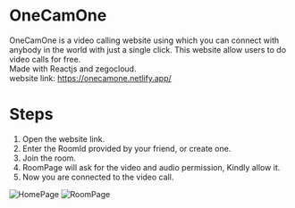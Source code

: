 # OneCamOne
OneCamOne is a video calling website using which you can connect with anybody in the world with just a single click.
This website allow users to do video calls for free.                                                                                                         
Made with Reactjs and zegocloud.                                                                                                                              
website link: https://onecamone.netlify.app/

# Steps
1. Open the website link.
2. Enter the RoomId provided by your friend, or create one.
3. Join the room.
4. RoomPage will ask for the video and audio permission, Kindly allow it.
5. Now you are connected to the video call.

![HomePage](https://github.com/anirudhsalaria/VideoCall/assets/109616328/e3538323-67ed-4920-b89f-b1092e7dfb18)
![RoomPage](https://github.com/anirudhsalaria/VideoCall/assets/109616328/d6a31d2c-bd76-44ab-9a83-27815d94d889)
